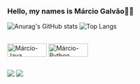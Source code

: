 ### Hello, my names is Márcio Galvão🥷🏾 


![Anurag's GitHub stats](https://github-readme-stats.vercel.app/api?username=MarcioSilva&show_icons=true&theme=highcontrast)
![Top Langs](https://github-readme-stats.vercel.app/api/top-langs/?username=MarcioSilva&layout=compact&theme=highcontrast)

<div style="display: inline_block"><br>
  <img align="center" alt="Márcio-Java" height="30" width="90" src="https://img.shields.io/badge/Java-ED8B00?style=for-the-badge&logo=openjdk&logoColor=white">
  <img align="center" alt="Márcio-Python" height="30" width="90" src="https://img.shields.io/badge/Python-14354C?style=for-the-badge&logo=python&logoColor=white">
</div>

##
 
<div> 
  <a href="https://instagram.com/ma_silva_007" target="_blank"><img src="https://img.shields.io/badge/-Instagram-%23E4405F?style=for-the-badge&logo=instagram&logoColor=white" target="_blank"></a> 
  <a href="https://www.linkedin.com/in/m%C3%A1rcio-silva-5a7270272/" target="_blank"><img src="https://img.shields.io/badge/-LinkedIn-%230077B5?style=for-the-badge&logo=linkedin&logoColor=white" target="_blank"></a> 
  
</div>
